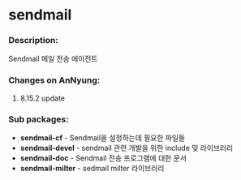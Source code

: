 # sendmail

### Description:
Sendmail 메일 전송 에이전트

### Changes on AnNyung:
1. 8.15.2 update

### Sub packages:
* **sendmail-cf** - Sendmail을 설정하는데 필요한 파일들
* **sendmail-devel** - sendmail 관련 개발을 위한 include 및 라이브러리
* **sendmail-doc** - Sendmail 전송 프로그램에 대한 문서
* **sendmail-milter** - sedmail milter 라이브러리